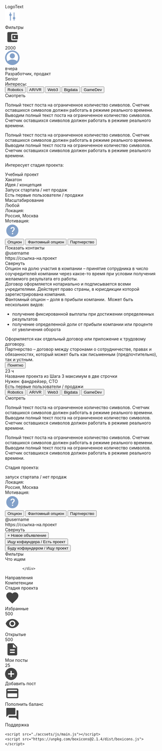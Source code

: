 <!DOCTYPE html>
<html lang="en">
<head>
    <meta charset="UTF-8">
    <meta http-equiv="X-UA-Compatible" content="IE=edge">
    <meta name="viewport" content="width=device-width, initial-scale=1.0">
    <title>Tg app</title>
    <link rel="stylesheet" href="./accsets/css/main.css">
    <link href='https://unpkg.com/boxicons@2.1.4/css/boxicons.min.css' rel='stylesheet'>
</head>
<body>



<div class="container">
        <div class="logo d_f">
            <div class="block-1">
                <div class="x">
                    <i class='bx bx-x'></i>
                </div>
                <div class="logoText">
                     <span>LogoText</span>
                </div>
            </div>
            <div class="block-2">
                <div class="dots">
                    <i class='bx bx-dots-vertical-rounded'></i>
                </div>
            </div>
        </div>
        <div class="container-balans d_f">
            <div class="filter-blog">
                <div class="img-filter center">
                    <img onclick="openFilter()" src="./accsets/image/filter.svg" alt="">
                </div>
                <div class="name-filter">
                    <span onclick="openFilter()">Фильтры</span>
                </div>
            </div>
            <div class="balans">
                <div class="kashelog center">
                    <img src="./accsets/image/kashelok.svg" alt="">
                </div>
                <div class="price center">
                    <span>2000</span>
                </div>
                <div class="user">
                   <div class="user-img center">
                      <img  onclick="openNavbar()"  src="./accsets/image/user.svg" alt="">
                   </div>
                </div>
            </div>
        </div>
    </div>
    <div class="card-container">
            <div class="card-padding">
                <div class="card-day d_f">
                    <div class="day center">
                        <span>вчера</span>
                    </div>
                    <div class="love center">
                        <i id="love" onclick="love()" class='bx bx-heart' style='color:#83A1C9'  ></i>
                        <i onclick="loveExit()" id="none" class='bx bxs-heart'  ></i>
                    </div>
                </div>
                <div class="card-title">
                    <span>Разработчик, продакт</span>
                </div>
                <div class="card-title-2">
                    <span>Senior</span>
                </div>
                <div class="card-img-back"></div>
                <div class="card-title-3">
                    <span>Интересы:</span>
                </div>
                <div class="card-blog-df">
                    <button>Robotics</button>
                    <button>AR/VR</button>
                    <button>Web3</button>
                    <button>Bigdata</button>
                    <button>GameDev</button>
                </div>
                <div class="watch" id="watchNone">
                    <span onclick="openWatch()">Смотреть</span>
                </div>
                <div class="indo-watch" id="watch-1">
                    <div class="info-test-p">
                        <p>Полный текст поста на ограниченное количество символов. Счетчик оставшихся символов должен работать в режиме реального времени.
                            Выводим полный текст поста на ограниченное количество символов. Счетчик оставшихся символов должен работать в режиме реального времени.</p>
                    </div>
                    <div class="info-test-p">
                        <p>Полный текст поста на ограниченное количество символов. Счетчик оставшихся символов должен работать в режиме реального времени.
                            Выводим полный текст поста на ограниченное количество символов. Счетчик оставшихся символов должен работать в режиме реального времени.</p>
                    </div>
                    <div class="info-text-p-left">
                        <p>Интересует стадия проекта:</p>
                        <div class="left-text">
                            <span>Учебный проект</span> <br>
                            <span>Хакатон</span> <br>
                            <span>Идея / концепция</span> <br>
                            <span>Запуск стартапа / нет продаж</span> <br>
                            <span>Есть первые пользователи / продажи</span> <br>
                            <span>Масштабирование</span> <br>
                            <span>Любой</span> <br>
                        </div>
                    </div>
                    <div class="location">
                        <span class="info-text-p-left-p" id="bot">Локация:</span> <br>
                        <span class="left-text-span">Россия, Москва</span>
                    </div>
                    <div class="mativatsion">
                        <div class="tepa-mativatsion d_f">
                            <div class="name-mativatsion center">
                                <span class="info-text-p-left-p">Мотивация:</span>
                            </div>
                            <div class="img-mativatsion center" onclick="openVapros()">
                                <img src="./accsets/image/Qstn.svg" alt="">
                            </div>
                        </div>
                        <div class="mativatsiya-btn">
                            <button>Опцион</button>
                            <button>Фантомный опцион</button>
                            <button>Партнерство</button>
                        </div>
                        <div class="location-icon " id="yopil1" >
                            <div class="locatioin-name center">
                                <span onclick="openPakazad()">Показать контакты</span>
                            </div>
                            <div class="location-i center">
                                <i class='bx bxs-chevron-right'   ></i>
                            </div>
                        </div>
                        <div class="location-icon " id="pakazad">
                            <div class="locatioin-name center">
                                <span>@username</span>
                            </div>
                            <div class="location-i center">
                                <i class='bx bxs-chevron-right'   ></i>
                            </div>
                        </div>
                        <div class="location-icon " id="pakazad1">
                            <div class="locatioin-name center">
                                <span>https://ссылка-на.проект</span>
                            </div>
                            <div class="location-i center">
                                <i class='bx bxs-chevron-right'   ></i>
                            </div>
                        </div>
                    </div>
                    <div class="line-card"></div>
                    <div class="close-card">
                        <span onclick="closeWatch()">Свернуть</span>
                    </div>
                </div>
            </div>
            
</div>
    <div class="modal-vapros" id="vaprosNone">
        <div class="vapros-df">
            <div class="vapros-dv">
                <div class="vapros-block-1">
                    <span class="span1-vapros"><span class="span2-vapros">Опцион на долю участия в компании</span> – принятие сотрудника в число соучредителей компании через какое-то время при условии получения желаемого результата его работы.</span>
                </div>
                <div class="vapros-block-1">
                    <span class="span1-vapros">Договор оформляется нотариально и подписывается всеми учредителями.
                        Действует право страны, в юрисдикции которой зарегистрирована компания.</span>
                </div>
                <div class="vapros-block-1">
                    <span class="span1-vapros"><span class="span2-vapros">Фантомный опцион</span> – доля в прибыли компании. 
                    Может быть нескольких видов:</span>
                    <ul class="ul-vapros">
                        <li class="span1-vapros">получение фиксированной выплаты при достижении определенных результатов</li>
                        <li class="span1-vapros">получение определенной доли от прибыли компании или проценте от увеличения оборота</li>
                    </ul>
                    <span class="span1-vapros ss">Оформляется как отдельный договор или приложение к трудовому договору.</span>
                </div>
                <div class="vapros-block-1 ss">
                    <span class="span1-vapros"><span class="span2-vapros">Партнерство</span> – договор между сторонами о сотрудничестве, правах и обязанностях, который может быть как письменным (предпочтительно), так и устным.</span>
                </div>
                <div class="vapros-block-2 ">
                    <button onclick="ok()">Понятно</button>
                </div>
            </div>
        </div>
    </div>
    <div class="card-container">
        <div class="card-padding">
            <div class="card-day d_f">
                <div class="day center">
                    <span>23 ч</span>
                </div>
                <div class="love center">
                    <i id="love2" onclick="love2()" class='bx bx-heart' style='color:#83A1C9'  ></i>
                    <i onclick="loveExit2()" id="none2" class='bx bxs-heart'  ></i>
                </div>
            </div>
            <div class="card-title">
                <span>Название проекта из Шага 3 максимум в две строчки</span>
            </div>
            <div class="card-title-2-1">
                <span class="with">Нужен:</span> <span class="with2">фандрейзер, СТО</span>
            </div>
            <div class="card-img-back-2"></div>
            <div class="card-title-3">
                <span >Есть первые пользователи / продажи</span>
            </div>
            <div class="card-blog-df">
                <button>Robotics</button>
                <button>AR/VR</button>
                <button>Web3</button>
                <button>Bigdata</button>
                <button>GameDev</button>
            </div>
            <div class="watch" id="watchNone2">
                <span onclick="openWatch2()">Смотреть</span>
            </div>
            <div class="indo-watch" id="watch-2">
                <div class="info-test-p">
                    <p>Полный текст поста на ограниченное количество символов. Счетчик оставшихся символов должен работать в режиме реального времени.
                        Выводим полный текст поста на ограниченное количество символов. Счетчик оставшихся символов должен работать в режиме реального времени.</p>
                </div>
                <div class="info-test-p">
                    <p>Полный текст поста на ограниченное количество символов. Счетчик оставшихся символов должен работать в режиме реального времени.
                        Выводим полный текст поста на ограниченное количество символов. Счетчик оставшихся символов должен работать в режиме реального времени.</p>
                </div>
                <div class="info-text-p-left">
                    <p>Стадия проекта:</p>
                    <div class="left-text-2">
                        <span>запуск стартапа / нет продаж</span>
                    </div>
                </div>
                <div class="location">
                    <span class="info-text-p-left-p" id="bot">Локация:</span> <br>
                    <span class="left-text-span">Россия, Москва</span>
                </div>
                <div class="mativatsion">
                    <div class="tepa-mativatsion d_f">
                        <div class="name-mativatsion center">
                            <span class="info-text-p-left-p">Мотивация:</span>
                        </div>
                        <div class="img-mativatsion center" onclick="openVapros()">
                            <img src="./accsets/image/Qstn.svg" alt="">
                        </div>
                    </div>
                    
<div class="mativatsiya-btn">
                        <button>Опцион</button>
                        <button>Фантомный опцион</button>
                        <button>Партнерство</button>
                    </div>
                    <div class="location-icon ">
                        <div class="locatioin-name center">
                            <span>@username</span>
                        </div>
                        <div class="location-i center">
                            <i class='bx bxs-chevron-right'   ></i>
                        </div>
                    </div>
                    <div class="location-icon ">
                        <div class="locatioin-name center">
                            <span>https://ссылка-на.проект</span>
                        </div>
                        <div class="location-i center">
                            <i class='bx bxs-chevron-right'   ></i>
                        </div>
                    </div>
                </div>
                <div class="line-card"></div>
                <div class="close-card">
                    <span onclick="closeWatch2()">Свернуть</span>
                </div>
            </div>
        </div>

</div>
<div class="btn-noviy">
    <div class="btn-noviy-cihi">
        <button onclick="openObnav()">+ Новое объявление</button>
    </div>
</div>
<div class="modal-obnavleniya" id="openObnav">
    <div class="center-menu" onclick="closeObnav()">
        <div class="center-text">
            <button onclick="ekran1()">Ищу кофаундера / Есть проект</button> <br>
            <button onclick="ekran2()">Буду кофаундером / Ищу проект</button>
        </div>
    </div>
</div>

<div class="filter-modal" id="filterModal" >
    <div class="laal">
           <div class="filter-x">
            <i  onclick="tes()" class='bx bx-x'></i>
           </div> 
        <div class="filter-modla-ichi">
            <div class="filter-block-1">
                <span>Фильтры</span>
            </div>
            <div class="filter-block-2">
                <div class="tepa-block d_f" onclick="openBlock1()">
                    <div class="name-tepa">
                        <span>Что ищем</span>
                    </div>
                    <div class="name-icon">
                        <i class='bx bxs-chevron-right'></i>
                    </div>
                </div>
                <div class="pas-qismi" id="pas" style="display: none;">
                    <div class="tepa-block-2">
                        <div class="checkbox-blog-1">
                            <div class="input-checkbox">
                                <span style="display: none;" id="span1"><i class='bx bx-check'></i></span>
                            </div>
                            <div class="input-text">
                                <p>Ищу кофаундера (есть проект)</p>
                            </div>
                        </div>
                    </div>
                    <div class="tepa-block-2">
                        <div class="checkbox-blog-1">
                            <div class="input-checkbox">
                                <span style="display: none;" id="span1"><i class='bx bx-check'></i></span>
                            </div>
                            <div class="input-text">
                                <p>Буду кофаундером (ищу проект)</p>
                            </div>
                        </div>
                    </div>
                </div>
                

            </div>
<div class="line-filter"></div>
            <div class="filter-block-2">
                <div class="tepa-block d_f" onclick="openBlock2()">
                    <div class="name-tepa">
                        <span >Направления</span>
                    </div>
                    <div class="name-icon">
                        <i id="transdomt"  class='bx bxs-chevron-right'></i>
                    </div>
                </div>
                <div class="pas-qismi-2" id="pas2" style="display: none;">
                    <div class="tepa-block-2">
                        <div class="checkbox-blog-1">
                            <div class="input-checkbox">
                                <span style="display: none;" id="span1"><i class='bx bx-check'></i></span>
                            </div>
                            <div class="input-text">
                                <p>3D</p>
                            </div>
                        </div>
                    </div>
                    <div class="tepa-block-2">
                        <div class="checkbox-blog-1">
                            <div class="input-checkbox">
                                <span style="display: none;" id="span1"><i class='bx bx-check'></i></span>
                            </div>
                            <div class="input-text">
                                <p>AeroTech</p>
                            </div>
                        </div>
                    </div>
                    <div class="tepa-block-2">
                        <div class="checkbox-blog-1">
                            <div class="input-checkbox">
                                <span style="display: none;" id="span1"><i class='bx bx-check'></i></span>
                            </div>
                            <div class="input-text">
                                <p>AeroTech</p>
                            </div>
                        </div>
                    </div>
                    <div class="tepa-block-2">
                        <div class="checkbox-blog-1">
                            <div class="input-checkbox">
                                <span style="display: none;" id="span1"><i class='bx bx-check'></i></span>
                            </div>
                            <div class="input-text">
                                <p>AI</p>
                            </div>
                        </div>
                    </div>
                    <div class="tepa-block-2">
                        <div class="checkbox-blog-1">
                            <div class="input-checkbox">
                                <span style="display: none;" id="span1"><i class='bx bx-check'></i></span>
                            </div>
                            <div class="input-text">
                                <p>Android</p>
                            </div>
                        </div>
                    </div>
                    <div class="tepa-block-2">
                        <div class="checkbox-blog-1">
                            <div class="input-checkbox">
                                <span style="display: none;" id="span1"><i class='bx bx-check'></i></span>
                            </div>
                            <div class="input-text">
                                <p>AR / VR / MR</p>
                            </div>
                        </div>
                    </div>
                    <div class="tepa-block-2">
                        <div class="checkbox-blog-1">
                            <div class="input-checkbox">
                                <span style="display: none;" id="span1"><i class='bx bx-check'></i></span>
                            </div>
                            <div class="input-text">
                                <p>Architecture</p>
                            </div>
                        </div>
                    </div>
                    <div class="tepa-block-2">
                        <div class="checkbox-blog-1">
                            <div class="input-checkbox">
                                <span style="display: none;" id="span1"><i class='bx bx-check'></i></span>
                            </div>
                            <div class="input-text">
                                <p>Audio / Video</p>
                            </div>
                        </div>
                    </div>
                    <div class="tepa-block-2">
                        <div class="checkbox-blog-1">
                            <div class="input-checkbox">
                                <span style="display: none;" id="span1"><i class='bx bx-check'></i></span>
                            </div>
                            <div class="input-text">
                                <p>AutoTech</p>
                            </div>
                        </div>
                    </div>
                    <div class="tepa-block-2">
                        <div class="checkbox-blog-1">
                            <div class="input-checkbox">
                                <span style="display: none;" id="span1"><i class='bx bx-check'></i></span>
                            </div>
                            <div class="input-text">
                                <p>BigData</p>
                            </div>
                        </div>
                    </div>
                    <div class="tepa-block-2">
                        <div class="checkbox-blog-1">
                            <div class="input-checkbox">
                                <span style="display: none;" id="span1"><i class='bx bx-check'></i></span>
                            </div>
                            <div class="input-text">
                                <p>Blockchain</p>
                            </div>
                        </div>
                    </div>
                    <div class="tepa-block-2">
                        <div class="checkbox-blog-1">
                            <div class="input-checkbox">
                                <span style="display: none;" id="span1"><i class='bx bx-check'></i></span>
                            </div>
                            <div class="input-text">
                                <p>Business</p>
                            </div>
                        </div>
                    </div>
                </div>
            </div>
            <div class="line-filter"></div>
            <div class="filter-block-2">
                <div class="tepa-block d_f" onclick="openBlock3()">
                    <div class="name-tepa">
                        <span >Компетенции</span>
                    </div>
                    <div class="name-icon">
                        <i id="transdomt2"  class='bx bxs-chevron-right'></i>
                    </div>
                </div>
                <div class="pas-qismi-2" id="pas3" style="display: none;">
                    <div class="tepa-block-2">
                        <div class="checkbox-blog-1">
                            <div class="input-checkbox">
                                <span style="display: none;" id="span1"><i class='bx bx-check'></i></span>
                            </div>
                            <div class="input-text">
                                <p>Product/Project</p>
                            </div>
                        </div>
                    </div>
                    <div class="tepa-block-2">
                        <div class="checkbox-blog-1">
                            <div class="input-checkbox">
                                <span style="display: none;" id="span1"><i class='bx bx-check'></i></span>
                            </div>
                            <div class="input-text">
                                <p>Developer</p>
                            </div>
                        </div>
                    </div>
                    <div class="tepa-block-2">
                        <div class="checkbox-blog-1">
                            <div class="input-checkbox">
                                <span style="display: none;" id="span1"><i class='bx bx-check'></i></span>
                            </div>
                            <div class="input-text">
                                <p>Marketing</p>
                            </div>
                        </div>
                    </div>
                    <div class="tepa-block-2">
                        <div class="checkbox-blog-1">
                            <div class="input-checkbox">
                                <span style="display: none;" id="span1"><i class='bx bx-check'></i></span>
                            </div>
                            <div class="input-text">
                                <p>Sales</p>
                            </div>
                        </div>
                    </div>
                    <div class="tepa-block-2">
                        <div class="checkbox-blog-1">
                            <div class="input-checkbox">
                                <span style="display: none;" id="span1"><i class='bx bx-check'></i></span>
                            </div>
                            <div class="input-text">
                                <p>Designer</p>
                            </div>
                        </div>
                    </div>
                    <div class="tepa-block-2">
                        <div class="checkbox-blog-1">
                            <div class="input-checkbox">
                                <span style="display: none;" id="span1"><i class='bx bx-check'></i></span>
                            </div>
                            <div class="input-text">
                                <p>Researcher</p>
                            </div>
                        </div>
                    </div>
                    <div class="tepa-block-2">
                        <div class="checkbox-blog-1">
                            <div class="input-checkbox">
                                <span style="display: none;" id="span1"><i class='bx bx-check'></i></span>
                            </div>
                            <div class="input-text">
                                <p>Economist</p>
                            </div>
                        </div>
                    </div>
                    <div class="tepa-block-2">
                        <div class="checkbox-blog-1">
                            <div class="input-checkbox">
                                <span style="display: none;" id="span1"><i class='bx bx-check'></i></span>
                            </div>
                            <div class="input-text">
                                <p>Engineer</p>
                            </div>
                        </div>
                    </div>
                    <div class="tepa-block-2">
                        <div class="checkbox-blog-1">
                            <div class="input-checkbox">
                                <span style="display: none;" id="span1"><i class='bx bx-check'></i></span>
                            </div>
                            <div class="input-text">
                                <p>Scientist</p>
                            </div>
                        </div>
                    </div>
                    <div class="tepa-block-2">
                        <div class="checkbox-blog-1">
                            <div class="input-checkbox">
                                <span style="display: none;" id="span1"><i class='bx bx-check'></i></span>
                            </div>
                            <div class="input-text">
                                <p>Lawyer</p>
                            </div>
                        </div>
                    </div>
                </div>
            </div>
            <div class="line-filter"></div>
            <div class="filter-block-2">
                <div class="tepa-block d_f" onclick="openBlock4()">
                    <div class="name-tepa">
                        <span >Стадия проекта</span>
                    </div>
                    <div class="name-icon">
                        <i id="transdomt3"  class='bx bxs-chevron-right'></i>
                    </div>
                </div>
                <div class="pas-qismi-2" id="pas4" style="display: none;">
                    <div class="tepa-block-2">
                        <div class="checkbox-blog-1">
                            <div class="input-checkbox">
                                <span style="display: none;" id="span1"><i class='bx bx-check'></i></span>
                            </div>
                            <div class="input-text">
                                <p>Учебный проект</p>
                            </div>
                        </div>
                    </div>
                    <div class="tepa-block-2">
                        <div class="checkbox-blog-1">
                            <div class="input-checkbox">
                                <span style="display: none;" id="span1"><i class='bx bx-check'></i></span>
                            </div>
                            <div class="input-text">
                                <p>Хакатон</p>
                            </div>
                        </div>
                    </div>
                    <div class="tepa-block-2">
                        <div class="checkbox-blog-1">
                            <div class="input-checkbox">
                                <span style="display: none;" id="span1"><i class='bx bx-check'></i></span>
                            </div>
                            <div class="input-text">
                                <p>Идея / концепция</p>
                            </div>
                        </div>
                    </div>
                    <div class="tepa-block-2">
                        <div class="checkbox-blog-1">
                            <div class="input-checkbox">
                                <span style="display: none;" id="span1"><i class='bx bx-check'></i></span>
                            </div>
                            <div class="input-text">
                                <p>Запуск стартапа / нет продаж</p>
                            </div>
                        </div>
                    </div>
                    <div class="tepa-block-2">
                        <div class="checkbox-blog-1">
                            <div class="input-checkbox">
                                <span style="display: none;" id="span1"><i class='bx bx-check'></i></span>
                            </div>
                            <div class="input-text">
                                <p>Есть первые пользователи / продажи</p>
                            </div>
                        </div>
                    </div>
                    <div class="tepa-block-2">
                        <div class="checkbox-blog-1">
                            <div class="input-checkbox">
                                <span style="display: none;" id="span1"><i class='bx bx-check'></i></span>
                            </div>
                            <div class="input-text">
                                <p>Масштабирование</p>
                            </div>
                        </div>
                    </div>
                    <div class="tepa-block-2">
                        <div class="checkbox-blog-1">
                            <div class="input-checkbox">
                                <span style="display: none;" id="span1"><i class='bx bx-check'></i></span>
                            </div>
                            <div class="input-text">
                                <p>Любой</p>
                            </div>
                        </div>
                    </div>
                </div>
            </div>
        </div>
    </div>
</div>

<div class="menu-navbar" id="menuNav">
    
<div class="x-close">
    <i onclick="closeNavbar()" class='bx bx-x' ></i>
</div>
    <div class="menu-nav">
        <div class="menu-block">
            <div class="menu-block-t1">
                <div class="love-icon">
                    <img src="./accsets/image/ACTION1.svg" alt="">
                </div>
                <div class="name-menu">
                    <span>Избранные</span>
                </div>
                <div class="count-menu">
                    <span>500</span>
                </div>
            </div>
            <div class="line-menu"></div>
            <div class="menu-block-t1">
                <div class="love-icon">
                    <img src="./accsets/image/VIEW.svg" alt="">
                </div>
                <div class="name-menu">
                    <span>Открытые</span>
                </div>
                <div class="count-menu">
                    <span>500</span>
                </div>
            </div>
            <div class="line-menu"></div>
            <div class="menu-block-t1">
                <div class="love-icon">
                    <img src="./accsets/image/ACTION (2).svg" alt="">
                </div>
                <div class="name-menu">
                    <span>Мои посты</span>
                </div>
                <div class="count-menu">
                    <span>25</span>
                </div>
            </div>
            <div class="line-menu"></div>
            <div class="menu-block-t1">
                <div class="love-icon">
                    <img src="./accsets/image/Vector.svg" alt="">
                </div>
                <div class="name-menu">
                    <span>Добавить пост</span>
                </div>
            </div>
            <div class="line-menu"></div>
            <div class="menu-block-t1">
                <div class="love-icon">
                    <img src="./accsets/image/ACTION (3).svg" alt="">
                </div>
                <div class="name-menu">
                    <span>Пополнить баланс</span>
                </div>
            </div>
            <div class="line-menu"></div>
            <div class="menu-block-t1">
                <div class="love-icon">
                    <img src="./accsets/image/COMMUNICATION.svg" alt="">
                </div>
                <div class="name-menu">
                    <span>Поддержка</span>
                </div>
            </div>
            <div class="line-menu"></div>
        </div>
    </div>
</div>









    <script src="./accsets/js/main.js"></script>
    <script src="https://unpkg.com/boxicons@2.1.4/dist/boxicons.js"></script>
</body>
</html>
